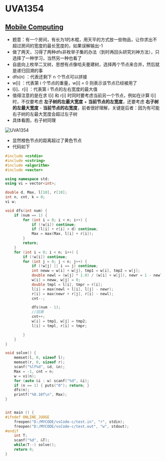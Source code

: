 # UVA1354


## [Mobile Computing](https://vjudge.net/problem/UVA-1354)

- 题意：有一个房间，有长为1的木棍，用天平的方式放一些物品，让你求出不超过房间的宽度的最长宽度的，如果误解输出-1
- 做了两天，习得了两种dfs非枚举子集的办法（到时再回头研究刘神方法），只选择了一种学习，当然另一种也看了
- 自底向上枚举二叉树，思想有点像哈夫曼建树，选择两个节点来合并，然后就是递归回溯的事
- dfs(n) ：代表还剩下 n 个节点可以拼接
- w[i] ：代表第 i 个节点的重量，w[i] = 0 则表示该节点已经被用了
- l[i]、r[i] ：代表第 i 节点的左右宽度的最大值
- 值得注意的是在求 l[i] 和 r[i] 时同时要考虑当前另一个节点，例如在计算 l[i] 时，不仅要考虑 **左子树的左最大宽度** + **当前节点的左宽度**，还要考虑 **右子树的左最大宽度** - **当前节点的右宽度**，前者很好理解，关键是后者：因为有可能右子树的左最大宽度会超过左子树
- 具体看图，右子树同理

![UVA1354](https://cdn.jsdelivr.net/gh/haofish/ImgHosting/haofishPICUVA1354.png)

- 显然橙色节点的距离超过了黄色节点
- 代码如下

```c++
#include <cstdio>
#include <cstring>
#include <algorithm>
#include <vector>

using namespace std;
using vi = vector<int>;

double d, Max, l[10], r[10];
int n, cnt, k = 0;
vi w;

void dfs(int num) {
    if (num == 1) {
        for (int i = 0; i < n; i++) {
            if (!w[i]) continue;
            if (l[i] + r[i] > d) continue;
            Max = max(Max, l[i] + r[i]);
        }
        return;
    }
    for (int i = 0; i < n; i++) {
        if (!w[i]) continue;
        for (int j = 0; j < n; j++) {
            if (!w[j] || i == j) continue;
            int neww = w[i] + w[j], tmp1 = w[i], tmp2 = w[j];
            double newl = (w[j] * 1.0) / (w[i] + w[j]), newr = 1 - newl;
            w[i] = neww, w[j] = 0;
            double tmpl = l[i], tmpr = r[i];
            l[i] = max(newl + l[i], l[j] - newr);
            r[i] = max(newr + r[j], r[i] - newl);
            cnt--;

            dfs(num - 1);
            //回溯
            cnt++;
            w[i] = tmp1, w[j] = tmp2;
            l[i] = tmpl, r[i] = tmpr;

        }
    }
}

void solve() {
    memset(l, 0, sizeof l);
    memset(r, 0, sizeof r);
    scanf("%lf%d", &d, &n);
    Max = -1, cnt = n;
    w = vi(n);
    for (auto &i : w) scanf("%d", &i);
    if (n == 1) { puts("0"); return; }
    dfs(n);
    printf("%0.10f\n", Max);
}


int main () {
#ifndef ONLINE_JUDGE
    freopen("D:/MYCODE/vsCode-c/test.in", "r", stdin);
    freopen("D:/MYCODE/vsCode-c/test.out", "w", stdout);
#endif
    int T;
    scanf("%d", &T);
    while(T--) solve();
    return 0;
}
```

